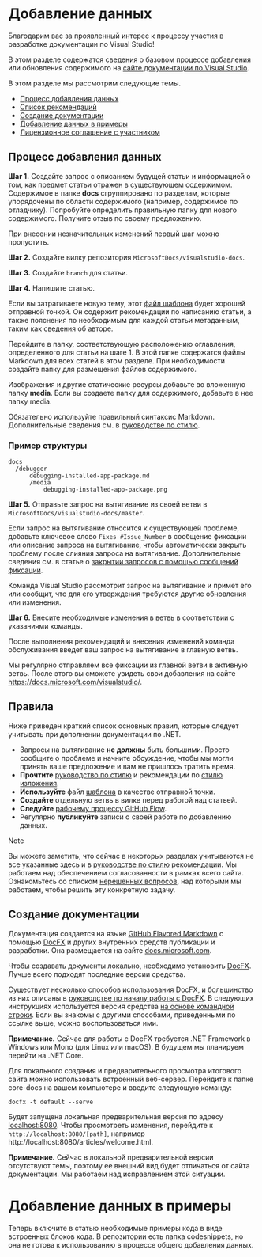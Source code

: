 # <a name="contributing"></a>Добавление данных

Благодарим вас за проявленный интерес к процессу участия в разработке документации по Visual Studio!

В этом разделе содержатся сведения о базовом процессе добавления или обновления содержимого на [сайте документации по Visual Studio](https://docs.microsoft.com/visualstudio).

В этом разделе мы рассмотрим следующие темы.

* [Процесс добавления данных](#process-for-contributing)
* [Список рекомендаций](#guidance-checklist)
* [Создание документации](#building-the-docs)
* [Добавление данных в примеры](#contributing-to-samples)
* [Лицензионное соглашение с участником](#contributor-license-agreement)

## <a name="process-for-contributing"></a>Процесс добавления данных

**Шаг 1.** Создайте запрос с описанием будущей статьи и информацией о том, как предмет статьи отражен в существующем содержимом.
Содержимое в папке **docs** сгруппировано по разделам, которые упорядочены по области содержимого (например, содержимое по отладчику). Попробуйте определить правильную папку для нового содержимого. Получите отзыв по своему предложению. 

При внесении незначительных изменений первый шаг можно пропустить.

**Шаг 2.** Создайте вилку репозитория `MicrosoftDocs/visualstudio-docs`.

**Шаг 3.** Создайте `branch` для статьи.

**Шаг 4.** Напишите статью.

Если вы затрагиваете новую тему, этот [файл шаблона](./styleguide/template.md) будет хорошей отправной точкой. Он содержит рекомендации по написанию статьи, а также пояснения по необходимым для каждой статьи метаданным, таким как сведения об авторе.

Перейдите в папку, соответствующую расположению оглавления, определенного для статьи на шаге 1.
В этой папке содержатся файлы Markdown для всех статей в этом разделе. При необходимости создайте папку для размещения файлов содержимого.

Изображения и другие статические ресурсы добавьте во вложенную папку **media**. Если вы создаете папку для содержимого, добавьте в нее папку media.

Обязательно используйте правильный синтаксис Markdown. Дополнительные сведения см. в [руководстве по стилю](./styleguide/template.md).

### <a name="example-structure"></a>Пример структуры

    docs
      /debugger
          debugging-installed-app-package.md
          /media
              debugging-installed-app-package.png

**Шаг 5.** Отправьте запрос на вытягивание из своей ветви в `MicrosoftDocs/visualstudio-docs/master`.

Если запрос на вытягивание относится к существующей проблеме, добавьте ключевое слово `Fixes #Issue_Number` в сообщение фиксации или описание запроса на вытягивание, чтобы автоматически закрыть проблему после слияния запроса на вытягивание. Дополнительные сведения см. в статье о [закрытии запросов с помощью сообщений фиксации](https://help.github.com/articles/closing-issues-via-commit-messages/).

Команда Visual Studio рассмотрит запрос на вытягивание и примет его или сообщит, что для его утверждения требуются другие обновления или изменения.

**Шаг 6.** Внесите необходимые изменения в ветвь в соответствии с указаниями команды.

После выполнения рекомендаций и внесения изменений команда обслуживания введет ваш запрос на вытягивание в главную ветвь.

Мы регулярно отправляем все фиксации из главной ветви в активную ветвь. После этого вы сможете увидеть свои добавления на сайте https://docs.microsoft.com/visualstudio/.

## <a name="dos-and-donts"></a>Правила

Ниже приведен краткий список основных правил, которые следует учитывать при дополнении документации по .NET.

- Запросы на вытягивание **не должны** быть большими. Просто сообщите о проблеме и начните обсуждение, чтобы мы могли принять ваше предложение и вам не пришлось тратить время.
- **Прочтите** [руководство по стилю](./styleguide/template.md) и рекомендации по [стилю изложения](./styleguide/voice-tone.md).
- **Используйте** файл [шаблона](./styleguide/template.md) в качестве отправной точки.
- **Создайте** отдельную ветвь в вилке перед работой над статьей.
- **Следуйте** [рабочему процессу GitHub Flow](https://guides.github.com/introduction/flow/).
- Регулярно **публикуйте** записи о своей работе по добавлению данных.

> [!NOTE]
> Вы можете заметить, что сейчас в некоторых разделах учитываются не все указанные здесь и в [руководстве по стилю](./styleguide/template.md) рекомендации. Мы работаем над обеспечением согласованности в рамках всего сайта. Ознакомьтесь со списком [нерешенных вопросов](https://github.com/dotnet/docs/issues?q=is%3Aissue+is%3Aopen+label%3Aguidelines-adherence), над которыми мы работаем, чтобы решить эту конкретную задачу.

## <a name="building-the-docs"></a>Создание документации

Документация создается на языке [GitHub Flavored Markdown](https://help.github.com/categories/writing-on-github/) с помощью [DocFX](https://dotnet.github.io/docfx/) и других внутренних средств публикации и разработки. Она размещается на сайте [docs.microsoft.com](https://docs.microsoft.com/dotnet).

Чтобы создавать документы локально, необходимо установить [DocFX](https://dotnet.github.io/docfx/). Лучше всего подходят последние версии средства.

Существует несколько способов использования DocFX, и большинство из них описаны в [руководстве по началу работы с DocFX](https://dotnet.github.io/docfx/tutorial/docfx_getting_started.html).
В следующих инструкциях используется версия средства [на основе командной строки](https://dotnet.github.io/docfx/tutorial/docfx_getting_started.html#2-use-docfx-as-a-command-line-tool).
Если вы знакомы с другими способами, приведенными по ссылке выше, можно воспользоваться ими.

**Примечание.** Сейчас для работы с DocFX требуется .NET Framework в Windows или Mono (для Linux или macOS). В будущем мы планируем перейти на .NET Core.

Для локального создания и предварительного просмотра итогового сайта можно использовать встроенный веб-сервер. Перейдите к папке core-docs на вашем компьютере и введите следующую команду:

```
docfx -t default --serve
```

Будет запущена локальная предварительная версия по адресу [localhost:8080](http://localhost:8080). Чтобы просмотреть изменения, перейдите к `http://localhost:8080/[path]`, например http://localhost:8080/articles/welcome.html.

**Примечание.** Сейчас в локальной предварительной версии отсутствуют темы, поэтому ее внешний вид будет отличаться от сайта документации. Мы работаем над исправлением этой ситуации.

# <a name="contributing-to-samples"></a>Добавление данных в примеры

Теперь включите в статью необходимые примеры кода в виде встроенных блоков кода. В репозитории есть папка codesnippets, но она не готова к использованию в процессе общего добавления данных.
